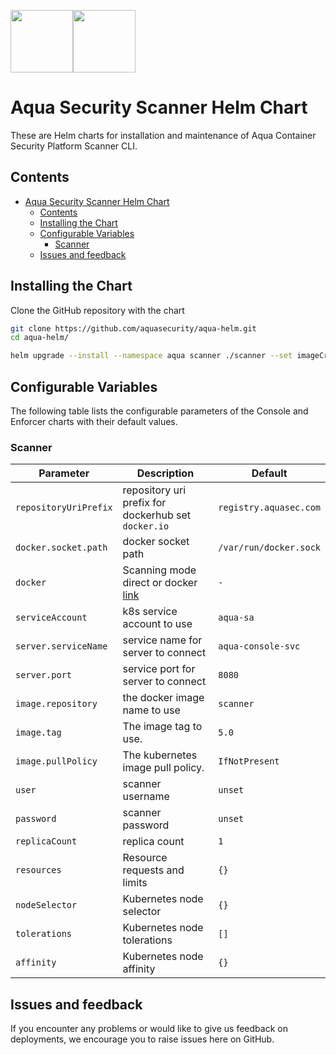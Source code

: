 <img src="https://avatars3.githubusercontent.com/u/12783832?s=200&v=4" height="100" width="100" /><img src="https://avatars3.githubusercontent.com/u/15859888?s=200&v=4" width="100" height="100"/>

# Aqua Security Scanner Helm Chart

These are Helm charts for installation and maintenance of Aqua Container Security Platform Scanner CLI.

## Contents

- [Aqua Security Scanner Helm Chart](#aqua-security-scanner-helm-chart)
  - [Contents](#contents)
  - [Installing the Chart](#installing-the-chart)
  - [Configurable Variables](#configurable-variables)
    - [Scanner](#scanner)
  - [Issues and feedback](#issues-and-feedback)

## Installing the Chart

Clone the GitHub repository with the chart

```bash
git clone https://github.com/aquasecurity/aqua-helm.git
cd aqua-helm/
```

```bash
helm upgrade --install --namespace aqua scanner ./scanner --set imageCredentials.username=<>,imageCredentials.password=<>
```

## Configurable Variables

The following table lists the configurable parameters of the Console and Enforcer charts with their default values.

### Scanner

Parameter | Description | Default
--------- | ----------- | -------
`repositoryUriPrefix` | repository uri prefix for dockerhub set `docker.io` | `registry.aquasec.com`
`docker.socket.path` | docker socket path | `/var/run/docker.sock`
`docker` | Scanning mode direct or docker [link](https://docs.aquasec.com/docs/scanning-mode#default-scanning-mode) | `-`
`serviceAccount` | k8s service account to use | `aqua-sa`
`server.serviceName` | service name for server to connect | `aqua-console-svc`
`server.port` | service port for server to connect | `8080`
`image.repository` | the docker image name to use | `scanner`
`image.tag` | The image tag to use. | `5.0`
`image.pullPolicy` | The kubernetes image pull policy. | `IfNotPresent`
`user` | scanner username | `unset`
`password` | scanner password | `unset`
`replicaCount` | replica count | `1`
`resources` |	Resource requests and limits | `{}`
`nodeSelector` |	Kubernetes node selector	| `{}`
`tolerations` |	Kubernetes node tolerations	| `[]`
`affinity` |	Kubernetes node affinity | `{}`

## Issues and feedback

If you encounter any problems or would like to give us feedback on deployments, we encourage you to raise issues here on GitHub.
